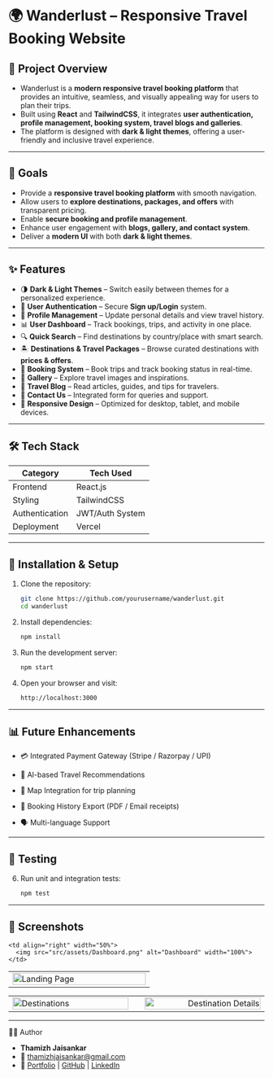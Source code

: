 # 🌍 Wanderlust – Responsive Travel Booking Website  

## 📖 Project Overview 
- Wanderlust is a **modern responsive travel booking platform** that provides an intuitive, seamless, and visually appealing way for users to plan their trips.
- Built using **React** and **TailwindCSS**, it integrates **user authentication, profile management, booking system, travel blogs and galleries**.  
- The platform is designed with **dark & light themes**, offering a user-friendly and inclusive travel experience.    

---

## 🎯 Goals  
- Provide a **responsive travel booking platform** with smooth navigation.  
- Allow users to **explore destinations, packages, and offers** with transparent pricing.  
- Enable **secure booking and profile management**.  
- Enhance user engagement with **blogs, gallery, and contact system**.  
- Deliver a **modern UI** with both **dark & light themes**.  

---

## ✨ Features  

- 🌗 **Dark & Light Themes** – Switch easily between themes for a personalized experience.  
- 👤 **User Authentication** – Secure **Sign up/Login** system.  
- 📝 **Profile Management** – Update personal details and view travel history.  
- 📊 **User Dashboard** – Track bookings, trips, and activity in one place.  
- 🔍 **Quick Search** – Find destinations by country/place with smart search.  
- 🏝️ **Destinations & Travel Packages** – Browse curated destinations with **prices & offers**.  
- 🧾 **Booking System** – Book trips and track booking status in real-time.  
- 📸 **Gallery** – Explore travel images and inspirations.  
- 📰 **Travel Blog** – Read articles, guides, and tips for travelers.  
- 📩 **Contact Us** – Integrated form for queries and support.  
- 📱 **Responsive Design** – Optimized for desktop, tablet, and mobile devices.  

---

## 🛠️ Tech Stack  

| Category         | Tech Used          |  
|------------------|--------------------|  
| Frontend         | React.js           |  
| Styling          | TailwindCSS        |  
| Authentication   | JWT/Auth System    |  
| Deployment       | Vercel   |  

---

## 🚀 Installation & Setup  

1. Clone the repository:
   ```bash
   git clone https://github.com/yourusername/wanderlust.git
   cd wanderlust
3. Install dependencies:
   ```bash
   npm install

4. Run the development server:
   ```bash
   npm start

5. Open your browser and visit:
   ```bash
   http://localhost:3000

---

## 📊 Future Enhancements

- 💳 Integrated Payment Gateway (Stripe / Razorpay / UPI)

- 🤖 AI-based Travel Recommendations

- 📍 Map Integration for trip planning

- 🛫 Booking History Export (PDF / Email receipts)

- 🗣️ Multi-language Support

---

## 🧪 Testing
6. Run unit and integration tests:
   ```bash
   npm test 

---

## 📸 Screenshots

<table width="100%">
  <tr>
    <td align="left" width="50%">
      <img src="src/assets/landingpage.png" alt="Landing Page" width="100%">
    </td>
   
    <td align="right" width="50%">
      <img src="src/assets/Dashboard.png" alt="Dashboard" width="100%">
    </td>
  </tr>
</table>

<!-- Row 2 -->
<table width="100%">
  <tr>
    <td align="left" width="48%">
      <img src="src/assets/Destination.png" alt="Destinations" width="100%">
    </td>
    <td width="3%"></td> <!-- gap -->
    <td align="right" width="48%">
      <img src="src/assets/Detailsofdest.png" alt="Destination Details" width="100%">
    </td>
  </tr>
</table>

---

👨‍💻 Author
- **Thamizh Jaisankar**
- 📧 [thamizhjaisankar@gmail.com](mailto:thamizhjaisankar@gmail.com)
- 🔗 [Portfolio](https://portfolio-fawn-beta-24.vercel.app/) | [GitHub](https://github.com/Thamizhjaisankar-git) | [LinkedIn](https://www.linkedin.com/in/thamizhjaisankar)




